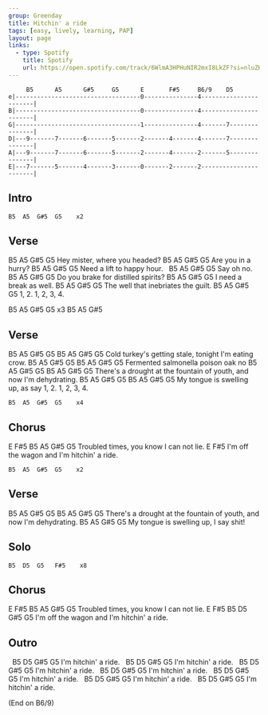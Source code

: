 ```yaml
---
group: Greenday
title: Hitchin' a ride
tags: [easy, lively, learning, PAP]
layout: page
links:
  - type: Spotify
    title: Spotify
    url: https://open.spotify.com/track/6WlmA3HPHuNIR2mxI8LkZF?si=nluZKae3TVOuKEncxSgOwg
---
```


```chordpro
     B5      A5      G#5     G5      E       F#5     B6/9    D5
e|-----------------------------------0---------------4-----------------------|
B|-----------------------------------0---------------4-----------------------|
G|-----------------------------------1---------------4-------7---------------|
D|---9-------7-------6-------5-------2-------4-------4-------7---------------|
A|---9-------7-------6-------5-------2-------4-------2-------5---------------|
E|---7-------5-------4-------3-------0-------2-------2-----------------------|
```

## Intro

```chordpro
B5  A5  G#5  G5    x2
```

## Verse

B5  A5      G#5       G5
Hey mister, where you headed?
B5      A5   G#5      G5
Are you in a hurry?
B5     A5      G#5   G5
Need a lift to happy hour.
&nbsp;   B5  A5  G#5  G5
Say oh no.
B5     A5        G#5       G5
Do you brake for distilled spirits?
B5       A5       G#5     G5
I need a break as well.
B5  A5        G#5  G5
The well that inebriates the guilt.
B5 A5 G#5   G5
1, 2. 1, 2, 3, 4.

B5  A5  G#5  G5    x3
B5  A5  G#5

## Verse

B5   A5       G#5     G5     B5          A5     G#5   G5
Cold turkey's getting stale, tonight I'm eating crow.
B5  A5    G#5   G5          B5  A5  G#5  G5
Fermented salmonella poison oak no
B5        A5             G#5         G5     B5          A5   G#5     G5
There's a drought at the fountain of youth, and now I'm dehydrating.
B5  A5       G#5      G5        B5  A5  G#5  G5
My tongue is swelling up, as say 1, 2. 1, 2, 3, 4.

```chordpro
B5  A5  G#5  G5    x4
```

## Chorus

E        F#5        B5     A5      G#5   G5
Troubled times, you know I can not lie.
E                         F#5
I'm off the wagon and I'm hitchin' a ride.

```chordpro
B5  A5  G#5  G5    x2
```

## Verse

B5        A5             G#5         G5     B5          A5   G#5     G5
There's a drought at the fountain of youth, and now I'm dehydrating.
B5  A5       G#5      G5
My tongue is swelling up, I say shit!

## Solo

```chordpro
B5  D5  G5   F#5    x8
```

## Chorus

E        F#5        B5     A5      G#5   G5
Troubled times, you know I can not lie.
E                         F#5         B5  D5  G#5  G5
I'm off the wagon and I'm hitchin' a ride.

## Outro

&nbsp;               B5  D5  G#5  G5
I'm hitchin' a ride.
&nbsp;               B5  D5  G#5  G5
I'm hitchin' a ride.
&nbsp;               B5  D5  G#5  G5
I'm hitchin' a ride.
&nbsp;               B5  D5  G#5  G5
I'm hitchin' a ride.
&nbsp;               B5  D5  G#5  G5
I'm hitchin' a ride.
&nbsp;               B5  D5  G#5  G5
I'm hitchin' a ride.
&nbsp;               B5  D5  G#5  G5
I'm hitchin' a ride.

(End on B6/9)
